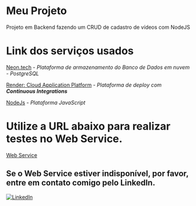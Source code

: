 # Meu Projeto
Projeto em Backend fazendo um CRUD de cadastro de vídeos com NodeJS



# Link dos serviços usados
[Neon.tech](https://www.google.com) - _Plataforma de armazenamento do Banco de Dados em nuvem - PostgreSQL_

[Render: Cloud Application Platform](https://www.youtube.com) - _Plataforma de deploy com __Continuous Integrations___

[NodeJs](https://nodejs.org/pt) - _Plataforma JavaScript_

# Utilize a URL abaixo para realizar testes no Web Service.
[Web Service](https://node-do-zero-eg30.onrender.com)

## Se o Web Service estiver indisponível, por favor, entre em contato comigo pelo __LinkedIn__.

[![LinkedIn](https://img.shields.io/badge/LinkedIn-0077B5?style=for-the-badge&logo=linkedin&logoColor=white)](https://www.linkedin.com/in/diegolimadeoliveira/)
